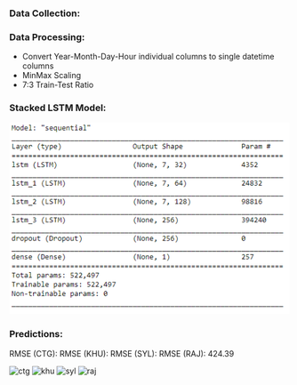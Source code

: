 ### Data Collection:


### Data Processing:
- Convert Year-Month-Day-Hour individual columns to single datetime columns
- MinMax Scaling
- 7:3 Train-Test Ratio

### Stacked LSTM Model:

![model](bd_irradiation_images/model.PNG)

### Predictions:

RMSE (CTG):
RMSE (KHU):
RMSE (SYL):
RMSE (RAJ): 424.39

![ctg](bd_irradiation_images/ctg_ghi.PNG)
![khu](bd_irradiation_images/khu_ghi.PNG)
![syl](bd_irradiation_images/syl_ghi.PNG)
![raj](bd_irradiation_images/raj_ghi.PNG)
